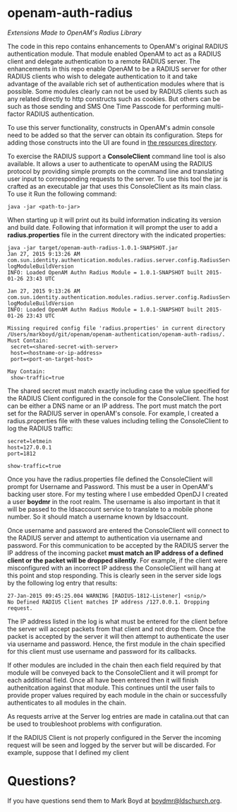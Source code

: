 # openam-auth-radius

*Extensions Made to OpenAM's Radius Library*

The code in this repo contains enhancements to OpenAM's original RADIUS authentication module. That module enabled
OpenAM to act as a RADIUS client and delegate authentication to a remote RADIUS server. The enhancements in this repo
enable OpenAM to be a RADIUS server for other RADIUS clients who wish to delegate authentication to it and take 
advantage of the available rich set of authentication modules where that is possible. Some modules clearly can not be
used by RADIUS clients such as any related directly to http constructs such as cookies. But others can be such as those
sending and SMS One Time Passcode for performing multi-factor RADIUS authentication.

To use this server functionality, constructs in OpenAM's admin console need to be added so that the server can obtain
its configuration. Steps for adding those constructs into the UI are found in [the resources directory](src/main/resources).

To exercise the RADIUS support a __ConsoleClient__ command line tool is also available. It allows a user to authenticate
to openAM using the RADIUS protocol by providing simple prompts on the command line and translating user input to
corresponding requests to the server. To use this tool the jar is crafted as an executable jar that uses this
ConsoleClient as its main class. To use it Run the following command:

    java -jar <path-to-jar>

When starting up it will print out its build information indicating its version and build date. Following that information
it will prompt the user to add a __radius.properties__ file in the current directory with the indicated properties:

    java -jar target/openam-auth-radius-1.0.1-SNAPSHOT.jar
    Jan 27, 2015 9:13:26 AM com.sun.identity.authentication.modules.radius.server.config.RadiusServiceStarter logModuleBuildVersion
    INFO: Loaded OpenAM Authn Radius Module = 1.0.1-SNAPSHOT built 2015-01-26 23:43 UTC

    Jan 27, 2015 9:13:26 AM com.sun.identity.authentication.modules.radius.server.config.RadiusServiceStarter logModuleBuildVersion
    INFO: Loaded OpenAM Authn Radius Module = 1.0.1-SNAPSHOT built 2015-01-26 23:43 UTC

    Missing required config file 'radius.properties' in current directory /Users/markboyd/git/openam/openam-authentication/openam-auth-radius/.
    Must Contain:
     secret=<shared-secret-with-server>
     host=<hostname-or-ip-address>
     port=<port-on-target-host>

    May Contain:
     show-traffic=true

The shared secret must match exactly including case the value specified for the RADIUS Client configured in the console
for the ConsoleClient. The host can be either a DNS name or an IP address. The port must match the port set for the
RADIUS server in openAM's console. For example, I created a radius.properties file with these values including telling
the ConsoleClient to log the RADIUS traffic:

    secret=letmein
    host=127.0.0.1
    port=1812

    show-traffic=true

Once you have the radius.properties file defined the ConsoleClient will prompt for Username and Password. This must be a
user in OpenAM's backing user store. For my testing where I use embedded OpenDJ I created a user __boydmr__ in the root
realm. The username is also important in that it will be passed to the ldsaccount service to translate to a mobile phone
number. So it should match a username known by ldsaccount.

Once username and password are entered the ConsoleClient will connect to the RADIUS server and attempt to authentication
via username and password. For this communication to be accepted by the RADIUS server the IP address of the incoming
packet __must match an IP address of a defined client or the packet will be dropped silently__. For example, if the
client were misconfigured with an incorrect IP address the ConsoleClient will hang at this point and stop responding.
This is clearly seen in the server side logs by the following log entry that results:

    27-Jan-2015 09:45:25.004 WARNING [RADIUS-1812-Listener] <snip/>
    No Defined RADIUS Client matches IP address /127.0.0.1. Dropping request.

The IP address listed in the log is what must be entered for the client before the server will accept packets from that
client and not drop them. Once the packet is accepted by the server it will then attempt to authenticate the user via
username and password. Hence, the first module in the chain specified for this client must use username and password for
its callbacks.

If other modules are included in the chain then each field required by that module will be
conveyed back to the ConsoleClient and it will prompt for each additional field. Once all have been entered then it will
finish authenitcation against that module. This  continues until the user fails to provide proper values required by each
module in the chain or successfully authenticates to all modules in the chain.

As requests arrive at the Server log entries are made in catalina.out that can be used to troubleshoot problems with configuration.

If the RADIUS Client is not properly configured in the Server the incoming request will be seen and logged by the server
but will be discarded. For example, suppose that I defined my client


# Questions?

If you have questions send them to Mark Boyd
at boydmr@ldschurch.org.

